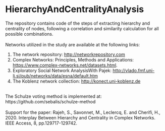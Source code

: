 # HierarchyAndCentralityAnalysis
The repository contains code of the steps of extracting hierarchy and centrality of nodes, following a correlation and similarity calculation for all possible combinations. 
<br>
<br>
Networks utilized in the study are available at the following links:
1. The network repository: http://networkrepository.com
2. Complex Networks: Principles, Methods and Applications: https://www.complex-networks.net/datasets.html.
3. Exploratory Social Network AnalysisWith Pajek: http://vlado.fmf.uni-lj.si/pub/networks/data/esna/default.htm
4. The Koblenz network collection: http://konect.uni-koblenz.de
<br>
The Schulze voting method is implemented at: https://github.com/sebalis/schulze-method
<br>
<br>
Support for the paper: Rajeh, S., Savonnet, M., Leclercq, E. and Cherifi, H., 2020. Interplay Between Hierarchy and Centrality in Complex Networks. IEEE Access, 8, pp.129717-129742.
